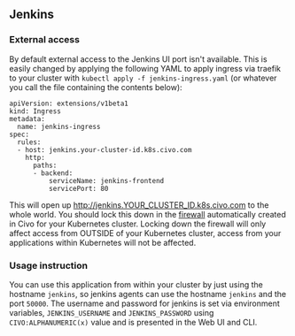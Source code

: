 ## Jenkins

### External access

By default external access to the Jenkins UI port isn't available. This is easily changed by applying the following YAML to apply ingress via traefik to your cluster with `kubectl apply -f jenkins-ingress.yaml` (or whatever you call the file containing the contents below):

```
apiVersion: extensions/v1beta1
kind: Ingress
metadata:
  name: jenkins-ingress
spec:
  rules:
  - host: jenkins.your-cluster-id.k8s.civo.com
    http:
      paths:
      - backend:
          serviceName: jenkins-frontend
          servicePort: 80
```

This will open up http://jenkins.YOUR_CLUSTER_ID.k8s.civo.com to the whole world. You should lock this down in the [firewall](https://www.civo.com/account/firewalls) automatically created in Civo for your Kubernetes cluster. Locking down the firewall will only affect access from OUTSIDE of your Kubernetes cluster, access from your applications within Kubernetes will not be affected.

### Usage instruction

You can use this application from within your cluster by just using the hostname `jenkins`, so jenkins agents can use the hostname `jenkins` and the port `50000`. The username and password for jenkins is set via environment variables, `JENKINS_USERNAME` and `JENKINS_PASSWORD` using `CIVO:ALPHANUMERIC(x)` value and is presented in the Web UI and CLI.

